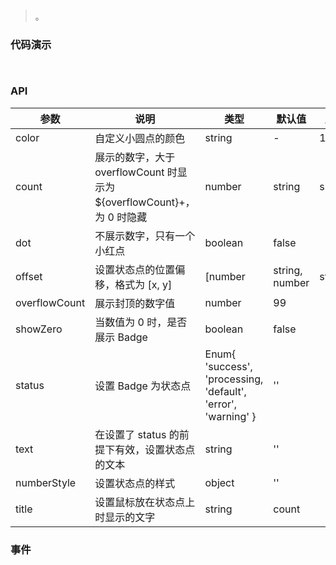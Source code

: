 #   

>  。


###  代码演示

```
 
```

### API
参数|说明|类型|默认值|版本
--|--|--|--|--
color|自定义小圆点的颜色|string|-|1.5.0
count|展示的数字，大于 overflowCount 时显示为 ${overflowCount}+，为 0 时隐藏|number | string | slot||
dot|不展示数字，只有一个小红点|boolean|false|
offset|设置状态点的位置偏移，格式为 [x, y]|[number|string, number|string]|-|
overflowCount|展示封顶的数字值|number|99|
showZero|当数值为 0 时，是否展示 Badge|boolean|false|
status|设置 Badge 为状态点|Enum{ 'success', 'processing, 'default', 'error', 'warning' }|''|
text|在设置了 status 的前提下有效，设置状态点的文本|string|''|
numberStyle|设置状态点的样式|object|''|
title|设置鼠标放在状态点上时显示的文字|string|count|
 


### 事件

 

